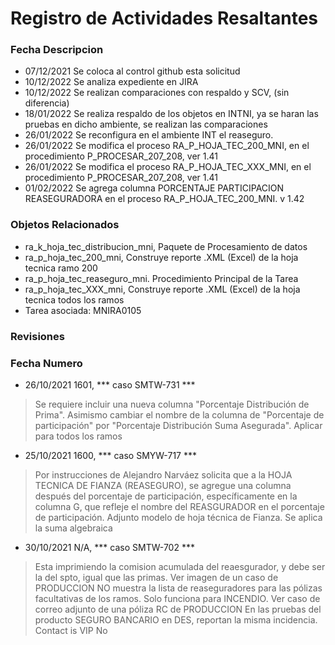 # Registro de Actividades Resaltantes
### Fecha       Descripcion
* 07/12/2021    Se coloca al control github esta solicitud
* 10/12/2022    Se analiza expediente en JIRA
* 10/12/2022    Se realizan comparaciones con respaldo y SCV, (sin diferencia)
* 18/01/2022    Se realiza respaldo de los objetos en INTNI, ya se haran las pruebas en dicho ambiente, se realizan las comparaciones
* 26/01/2022    Se reconfigura en el ambiente INT el reaseguro.
* 26/01/2022    Se modifica el proceso RA_P_HOJA_TEC_200_MNI, en el procedimiento P_PROCESAR_207_208, ver 1.41
* 26/01/2022    Se modifica el proceso RA_P_HOJA_TEC_XXX_MNI, en el procedimiento P_PROCESAR_207_208, ver 1.41
* 01/02/2022    Se agrega columna PORCENTAJE PARTICIPACION REASEGURADORA en el proceso RA_P_HOJA_TEC_200_MNI. v 1.42
                
### Objetos Relacionados
- ra_k_hoja_tec_distribucion_mni, Paquete de Procesamiento de datos
- ra_p_hoja_tec_200_mni, Construye reporte .XML (Excel) de la hoja tecnica ramo 200
- ra_p_hoja_tec_reaseguro_mni. Procedimiento Principal de la Tarea
- ra_p_hoja_tec_XXX_mni, Construye reporte .XML (Excel) de la hoja tecnica todos los ramos
- Tarea asociada: MNIRA0105

### Revisiones
### Fecha       Numero
* 26/10/2021    1601, *** caso SMTW-731 ***
>Se requiere incluir una nueva columna "Porcentaje Distribución de Prima".
Asimismo cambiar el nombre de la columna de "Porcentaje de participación" por "Porcentaje Distribución Suma Asegurada".
Aplicar para todos los ramos

* 25/10/2021    1600, *** caso SMYW-717 ***
>Por instrucciones de Alejandro Narváez solicita que a la HOJA TECNICA DE FIANZA (REASEGURO), se agregue una columna después del porcentaje de participación, específicamente en la columna G, que refleje el nombre del REASGURADOR en el porcentaje de participación. Adjunto modelo de hoja técnica de Fianza.
>Se aplica la suma algebraica

* 30/10/2021    N/A, *** caso SMTW-702 *** 
>Esta imprimiendo la comision acumulada del reaesgurador, y debe ser la del spto, igual que las primas. Ver imagen de un caso de PRODUCCION
NO muestra la lista de reaseguradores para las pólizas facultativas de los ramos. Solo funciona para INCENDIO.
>Ver caso de correo adjunto de una póliza RC de PRODUCCION
En las pruebas del producto SEGURO BANCARIO en DES, reportan la misma incidencia.
Contact is VIP No
